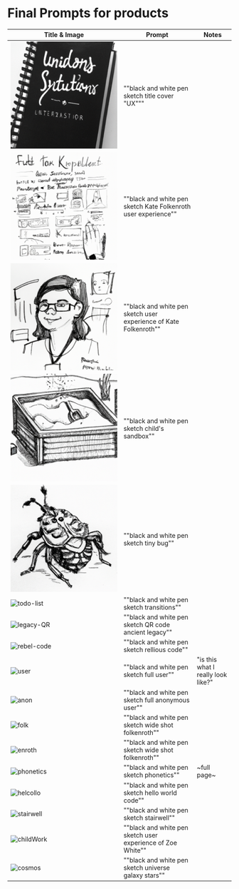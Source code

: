 # Final Prompts for products

| Title & Image | Prompt | Notes |
| ------------- | ------ | ----- |
| ![title](./0-general/title.png)| ""black and white pen sketch title cover "UX"""| |
| ![inner-cover](./0-general/titleUX.png) | ""black and white pen sketch Kate Folkenroth user experience"" | |
| ![me?](./0-general/titlePersona.png) | ""black and white pen sketch user experience of Kate Folkenroth""| |
| ![sandbox](./1-sandbox/u1-Sandbox.png)| ""black and white pen sketch child's sandbox"" | |
| ![bug](./5-debug/uX-Debug.png) | ""black and white pen sketch tiny bug"" | |
| ![todo-list](./uX-Implement.png) | ""black and white pen sketch transitions""| | 
| ![legacy-QR](./uX-Legacy.png) | ""black and white pen sketch QR code ancient legacy"" | |
| ![rebel-code](./uX-Rebellious.png) | ""black and white pen sketch rellious code"" | | 
| ![user](./w001-01.png) | ""black and white pen sketch full user"" | "is this what I really look like?" |
| ![anon](./w001-02.png) | ""black and white pen sketch full anonymous user"" | |
| ![folk](./w002-01.png) | ""black and white pen sketch wide shot folkenroth""| |
| ![enroth](./w002-02.png) | ""black and white pen sketch wide shot folkenroth""| |
| ![phonetics](./w003-01.png) | ""black and white pen sketch phonetics"" | ~full page~|
| ![helcollo](./w004-01.png) | ""black and white pen sketch hello world code""| |
| ![stairwell](./w005-1.png) | ""black and white pen sketch stairwell""| |
| ![childWork](./w006-1.png) | ""black and white pen sketch user experience of Zoe White"" | |
| ![cosmos](./w008-1.png) | ""black and white pen sketch universe galaxy stars"" | |